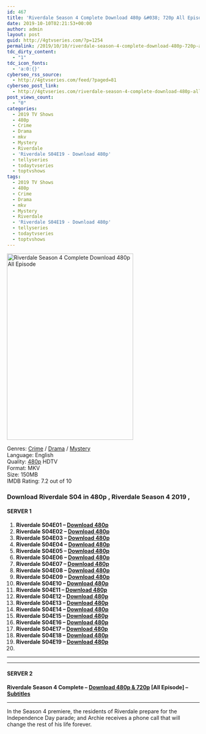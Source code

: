 ```yaml
---
id: 467
title: 'Riverdale Season 4 Complete Download 480p &#038; 720p All Episode'
date: 2019-10-10T02:21:53+00:00
author: admin
layout: post
guid: http://4gtvseries.com/?p=1254
permalink: /2019/10/10/riverdale-season-4-complete-download-480p-720p-all-episode/
tdc_dirty_content:
  - "1"
tdc_icon_fonts:
  - 'a:0:{}'
cyberseo_rss_source:
  - http://4gtvseries.com/feed/?paged=81
cyberseo_post_link:
  - http://4gtvseries.com/riverdale-season-4-complete-download-480p-all-episode/
post_views_count:
  - "0"
categories:
  - 2019 TV Shows
  - 480p
  - Crime
  - Drama
  - mkv
  - Mystery
  - Riverdale
  - 'Riverdale S04E19 - Download 480p'
  - tellyseries
  - todaytvseries
  - toptvshows
tags:
  - 2019 TV Shows
  - 480p
  - Crime
  - Drama
  - mkv
  - Mystery
  - Riverdale
  - 'Riverdale S04E19 - Download 480p'
  - tellyseries
  - todaytvseries
  - toptvshows
---
```

<img loading="lazy" fifu-featured="1" class="aligncenter" src="https://2.bp.blogspot.com/-vWemNBwwp0Q/XZ6UeIAxulI/AAAAAAAAAdE/5Ofx6H_-8W8bHG0go6fLtklMO8jkZNLvgCK4BGAYYCw/s1600/Riverdale%2BSeason%2B4.jpg" alt="Riverdale Season 4 Complete Download 480p All Episode" title="Riverdale Season 4 Complete Download 480p All Episode" width="330" height="488" />

Genres: <a href="http://4gtvseries.com/tag/crime/" data-wpel-link="internal">Crime</a> /&nbsp;<a href="http://4gtvseries.com/tag/drama/" data-wpel-link="internal">Drama</a> / <a href="http://4gtvseries.com/tag/mystery/" data-wpel-link="internal">Mystery</a>  
Language: English  
Quality:&nbsp;<a href="http://4gtvseries.com/tag/480p/" data-wpel-link="internal">480p</a>&nbsp;HDTV  
Format: MKV  
Size: 150MB  
IMDB Rating: 7.2 out of 10

### **Download Riverdale S04 in 480p , Riverdale Season 4 2019 ,&nbsp;**

#### <span><strong>SERVER 1</strong></span>

  1. **Riverdale S04E01 – <a href="http://slink.dl480p.xyz/dtGO1" data-wpel-link="external" target="_blank" rel="nofollow external noopener noreferrer" class="wpel-icon-left"><i class="wpel-icon fa fa-download" aria-hidden="true"></i>Download 480p</a>**
  2. **Riverdale S04E02 – <a href="http://slink.dl480p.xyz/uHFs" data-wpel-link="external" target="_blank" rel="nofollow external noopener noreferrer" class="wpel-icon-left"><i class="wpel-icon fa fa-download" aria-hidden="true"></i>Download 480p</a>**
  3. **Riverdale S04E03 – <a href="http://slink.dl480p.xyz/DgpMm" data-wpel-link="external" target="_blank" rel="nofollow external noopener noreferrer" class="wpel-icon-left"><i class="wpel-icon fa fa-download" aria-hidden="true"></i>Download 480p</a>**
  4. **Riverdale S04E04 – <a href="http://slink.dl480p.xyz/BOuDzft" data-wpel-link="external" target="_blank" rel="nofollow external noopener noreferrer" class="wpel-icon-left"><i class="wpel-icon fa fa-download" aria-hidden="true"></i>Download 480p</a>**
  5. **Riverdale S04E05 – <a href="http://slink.dl480p.xyz/8ZThM0" data-wpel-link="external" target="_blank" rel="nofollow external noopener noreferrer" class="wpel-icon-left"><i class="wpel-icon fa fa-download" aria-hidden="true"></i>Download 480p</a>**
  6. **Riverdale S04E06 – <a href="http://slink.dl480p.xyz/I0sLV" data-wpel-link="external" target="_blank" rel="nofollow external noopener noreferrer" class="wpel-icon-left"><i class="wpel-icon fa fa-download" aria-hidden="true"></i>Download 480p</a>**
  7. **Riverdale S04E07 – <a href="http://slink.dl480p.xyz/2jxGJB" data-wpel-link="external" target="_blank" rel="nofollow external noopener noreferrer" class="wpel-icon-left"><i class="wpel-icon fa fa-download" aria-hidden="true"></i>Download 480p</a>**
  8. **Riverdale S04E08 – <a href="http://slink.dl480p.xyz/Mbqy7a" data-wpel-link="external" target="_blank" rel="nofollow external noopener noreferrer" class="wpel-icon-left"><i class="wpel-icon fa fa-download" aria-hidden="true"></i>Download 480p</a>**
  9. **Riverdale S04E09 – <a href="http://slink.dl480p.xyz/NJ83braA" data-wpel-link="external" target="_blank" rel="nofollow external noopener noreferrer" class="wpel-icon-left"><i class="wpel-icon fa fa-download" aria-hidden="true"></i>Download 480p</a>**
 10. **Riverdale S04E10 – <a href="http://slink.dl480p.xyz/1xhyuj" data-wpel-link="external" target="_blank" rel="nofollow external noopener noreferrer" class="wpel-icon-left"><i class="wpel-icon fa fa-download" aria-hidden="true"></i>Download 480p</a>**
 11. **Riverdale S04E11 – <a href="http://slink.dl480p.xyz/LLUcQay" data-wpel-link="external" target="_blank" rel="nofollow external noopener noreferrer" class="wpel-icon-left"><i class="wpel-icon fa fa-download" aria-hidden="true"></i>Download 480p</a>**
 12. **Riverdale S04E12 – <a href="http://slink.dl480p.xyz/MiZJT" data-wpel-link="external" target="_blank" rel="nofollow external noopener noreferrer" class="wpel-icon-left"><i class="wpel-icon fa fa-download" aria-hidden="true"></i>Download 480p</a>**
 13. **Riverdale S04E13 – <a href="http://slink.dl480p.xyz/MMpSGMr" data-wpel-link="external" target="_blank" rel="nofollow external noopener noreferrer" class="wpel-icon-left"><i class="wpel-icon fa fa-download" aria-hidden="true"></i>Download 480p</a>**
 14. **Riverdale S04E14 – <a href="http://slink.dl480p.xyz/PNf0t4" data-wpel-link="external" target="_blank" rel="nofollow external noopener noreferrer" class="wpel-icon-left"><i class="wpel-icon fa fa-download" aria-hidden="true"></i>Download 480p</a>**
 15. **Riverdale S04E15 – <a href="http://slink.dl480p.xyz/tY3XA" data-wpel-link="external" target="_blank" rel="nofollow external noopener noreferrer" class="wpel-icon-left"><i class="wpel-icon fa fa-download" aria-hidden="true"></i>Download 480p</a>**
 16. **Riverdale S04E16 – <a href="http://slink.dl480p.xyz/8OAaX" data-wpel-link="external" target="_blank" rel="nofollow external noopener noreferrer" class="wpel-icon-left"><i class="wpel-icon fa fa-download" aria-hidden="true"></i>Download 480p</a>**
 17. **Riverdale S04E17 – <a href="http://slink.dl480p.xyz/zk50c8" data-wpel-link="external" target="_blank" rel="nofollow external noopener noreferrer" class="wpel-icon-left"><i class="wpel-icon fa fa-download" aria-hidden="true"></i>Download 480p</a>**
 18. **Riverdale S04E18 – <a href="http://slink.dl480p.xyz/fHabuaE" data-wpel-link="external" target="_blank" rel="nofollow external noopener noreferrer" class="wpel-icon-left"><i class="wpel-icon fa fa-download" aria-hidden="true"></i>Download 480p</a>**
 19. **Riverdale S04E19 – <a href="http://slink.dl480p.xyz/bhSdT" data-wpel-link="external" target="_blank" rel="nofollow external noopener noreferrer" class="wpel-icon-left"><i class="wpel-icon fa fa-download" aria-hidden="true"></i>Download 480p</a>**
 20. 

* * *

* * *

#### <span><strong>SERVER 2</strong></span>

**Riverdale Season 4 Complete – <a href="http://dl480p.xyz/1024/" data-wpel-link="external" target="_blank" rel="nofollow external noopener noreferrer" class="wpel-icon-left"><i class="wpel-icon fa fa-download" aria-hidden="true"></i>Download 480p & 720p</a> [All Episode] – <a href="https://subscene.com/subtitles/riverdale-fourth-season" data-wpel-link="external" target="_blank" rel="nofollow external noopener noreferrer" class="wpel-icon-left"><i class="wpel-icon fa fa-download" aria-hidden="true"></i>Subtitles</a>**

* * *

In the Season 4 premiere, the residents of Riverdale prepare for the Independence Day parade; and Archie receives a phone call that will change the rest of his life forever.

<div align="center">
</div>